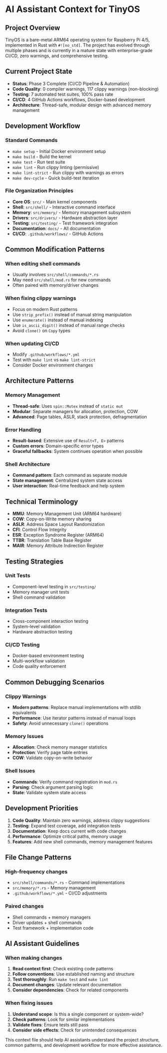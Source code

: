 # AI Assistant Context for TinyOS

## Project Overview

TinyOS is a bare-metal ARM64 operating system for Raspberry Pi 4/5, implemented in Rust with `#![no_std]`. The project has evolved through multiple phases and is currently in a mature state with enterprise-grade CI/CD, zero warnings, and comprehensive testing.

## Current Project State

- **Status**: Phase 3 Complete (CI/CD Pipeline & Automation)
- **Code Quality**: 0 compiler warnings, 117 clippy warnings (non-blocking)
- **Testing**: 7 automated test suites, 100% pass rate
- **CI/CD**: 4 GitHub Actions workflows, Docker-based development
- **Architecture**: Thread-safe, modular design with advanced memory management

## Development Workflow

### Standard Commands

- `make setup` - Initial Docker environment setup
- `make build` - Build the kernel
- `make test` - Run test suite
- `make lint` - Run clippy linting (permissive)
- `make lint-strict` - Run clippy with warnings as errors
- `make dev-cycle` - Quick build-test iteration

### File Organization Principles

- **Core OS**: `src/` - Main kernel components
- **Shell**: `src/shell/` - Interactive command interface
- **Memory**: `src/memory/` - Memory management subsystem
- **Drivers**: `src/drivers/` - Hardware abstraction layer
- **Testing**: `src/testing/` - Test framework integration
- **Documentation**: `docs/` - All documentation
- **CI/CD**: `.github/workflows/` - GitHub Actions

## Common Modification Patterns

### When editing shell commands

- Usually involves `src/shell/commands/*.rs`
- May need `src/shell/mod.rs` for new commands
- Often paired with memory/driver changes

### When fixing clippy warnings

- Focus on modern Rust patterns
- Use `strip_prefix()` instead of manual string manipulation
- Use `enumerate()` instead of manual indexing
- Use `is_ascii_digit()` instead of manual range checks
- Avoid `clone()` on `Copy` types

### When updating CI/CD

- Modify `.github/workflows/*.yml`
- Test with `make lint` vs `make lint-strict`
- Consider Docker environment changes

## Architecture Patterns

### Memory Management

- **Thread-safe**: Uses `spin::Mutex` instead of `static mut`
- **Modular**: Separate managers for allocation, protection, COW
- **Advanced**: Page tables, ASLR, stack protection, defragmentation

### Error Handling

- **Result-based**: Extensive use of `Result<T, E>` patterns
- **Custom errors**: Domain-specific error types
- **Graceful fallbacks**: System continues operation when possible

### Shell Architecture

- **Command pattern**: Each command as separate module
- **State management**: Centralized system state access
- **User interaction**: Real-time feedback and help system

## Technical Terminology

- **MMU**: Memory Management Unit (ARM64 hardware)
- **COW**: Copy-on-Write memory sharing
- **ASLR**: Address Space Layout Randomization
- **CFI**: Control Flow Integrity
- **ESR**: Exception Syndrome Register (ARM64)
- **TTBR**: Translation Table Base Register
- **MAIR**: Memory Attribute Indirection Register

## Testing Strategies

### Unit Tests

- Component-level testing in `src/testing/`
- Memory manager unit tests
- Shell command validation

### Integration Tests

- Cross-component interaction testing
- System-level validation
- Hardware abstraction testing

### CI/CD Testing

- Docker-based environment testing
- Multi-workflow validation
- Code quality enforcement

## Common Debugging Scenarios

### Clippy Warnings

- **Modern patterns**: Replace manual implementations with stdlib equivalents
- **Performance**: Use iterator patterns instead of manual loops
- **Safety**: Avoid unnecessary `clone()` operations

### Memory Issues

- **Allocation**: Check memory manager statistics
- **Protection**: Verify page table entries
- **COW**: Validate copy-on-write behavior

### Shell Issues

- **Commands**: Verify command registration in `mod.rs`
- **Parsing**: Check argument parsing logic
- **State**: Validate system state access

## Development Priorities

1. **Code Quality**: Maintain zero warnings, address clippy suggestions
2. **Testing**: Expand test coverage, add integration tests
3. **Documentation**: Keep docs current with code changes
4. **Performance**: Optimize critical paths, memory usage
5. **Features**: Add new shell commands, memory management features

## File Change Patterns

### High-frequency changes

- `src/shell/commands/*.rs` - Command implementations
- `src/memory/*.rs` - Memory management
- `.github/workflows/*.yml` - CI/CD adjustments

### Paired changes

- Shell commands + memory managers
- Driver updates + shell commands
- Test framework + implementation code

## AI Assistant Guidelines

### When making changes

1. **Read context first**: Check existing code patterns
2. **Follow conventions**: Use established naming and structure
3. **Test thoroughly**: Run `make test` and `make lint`
4. **Document changes**: Update relevant documentation
5. **Consider dependencies**: Check for related components

### When fixing issues

1. **Understand scope**: Is this a single component or system-wide?
2. **Check patterns**: Look for similar implementations
3. **Validate fixes**: Ensure tests still pass
4. **Consider side effects**: Check for unintended consequences

This context file should help AI assistants understand the project structure, common patterns, and development workflow for more effective assistance.
